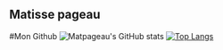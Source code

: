 ## Matisse pageau

#Mon Github
![Matpageau's GitHub stats](https://github-readme-stats.vercel.app/api?username=Matpageau&show_icons=true&theme=ayu-mirage)
[![Top Langs](https://github-readme-stats.vercel.app/api/top-langs/?username=Matpageau&layout=donut&theme=ayu-mirage)](https://github.com/anuraghazra/github-readme-stats)
